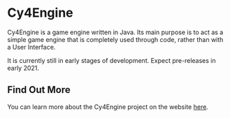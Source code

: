 # Cy4Engine
 
Cy4Engine is a game engine written in Java. Its main purpose is to act as a simple game engine that is completely used through code, rather than with a User Interface.

It is currently still in early stages of development. Expect pre-releases in early 2021.

## Find Out More

You can learn more about the Cy4Engine project on the website <a href="https://www.Cy4Shot.github.io/cy4engine">here</a>.

